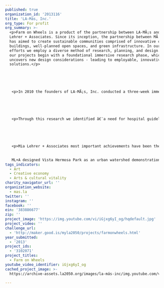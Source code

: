 ```yaml
---
published: true
organization_id: '2013116'
title: 'LA-Más, Inc.'
org_type: For profit
org_summary: >-
  <p>Farm on Wheels is a product of the partnership between LA-MÃ¡s and Mia
  Lehrer + Associates. Since its inception, the partnership between MÃ¡s and MLA
  has aimed to create sustainable communities comprised of innovative civic
  buildings, well-planned open spaces, and green infrastructure. In our combined
  efforts we employ a diverse method of research, planning, and design. All of
  our projects begin with a foundational immersive research phase, which
  uncovers new design considerations - leading to employable, innovative
  solutions.</p>
   
   
   
   
   
   <p>In 2010 the founders of LA-MÃ¡s, Inc. conducted a three-week immersive research program in partnershipâ€¨with Cincinnati Children’s Hospital Medical Center in which we identified impediments to care for children with cerebral palsy.</p>
   
   
   
   
   
   <p>Through this research we identified â€¨a need for hospital guidelines that prioritize the provision of spatial accommodations for children who had the greatest physical disabilities. This “Hierarchy of Needs” document served as a graphic outline for retrofitting children’s hospitals in the United States as well as internationally.</p>
   
   
   
   
   
   <p>Mia Lehrer + Associates most important achievements have been their work on the Los Angeles River Revitalization Master Plan and Vista Hermosa Park. The Los Angeles River Revitalization Master Plan aims to transform 32 miles of concrete-lined river into public green space in the heart of one of America’s most populated cities. As a vital work of civic infrastructure, the river has the potential to integrate a divided city. Key civic leaders joined forces to fund a visionary and technical look at changing the river into a new amenity, a source of socio-economic revitalization and a crucial step towards re-greening the “City of Sprawl.”
   
   
   ML+A designed Vista Hermosa Park as an urban watershed demonstration project that accommodates community and school recreational programs, integrated with an extensive network of introduced natural features and ecosystems. Located at the edge of a dense residential zone, the park incorporates active recreation including a synthetic turf soccer field, trails, water features, a children’s adventure area and picnic areas in native habitat landscapes.</p>
tags_indicators:
  - Art
  - Creative economy
  - Arts & cultural vitality
charity_navigator_url: ''
organization_website:
  - mas.la
twitter: ''
instagram: ''
facebook: ''
ein: '383886677'
zip: ''
project_image: 'https://img.youtube.com/vi/iGjxg6yI_og/hqdefault.jpg'
project_video: ''
challenge_url:
  - 'http://maker.good.is/myla2050/projects/farmonwheels.html'
year_submitted:
  - '2013'
project_ids:
  - '3102071'
project_titles:
  - Farm on Wheels
youtube_video_identifier: iGjxg6yI_og
cached_project_image: >-
  https://archive-assets.la2050.org/images/la-más-inc/img.youtube.com/vi/iGjxg6yI_og/hqdefault.jpg

---
```

